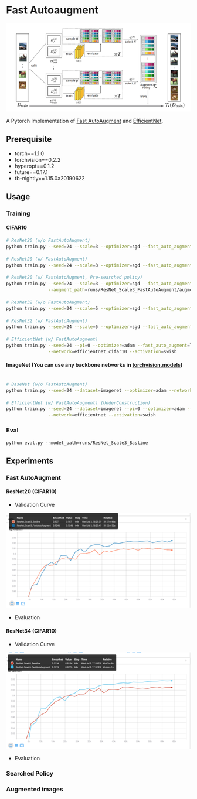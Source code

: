 # Fast Autoaugment
<img src="figures/faa.png" width=800px>

A Pytorch Implementation of [Fast AutoAugment](https://arxiv.org/pdf/1905.00397.pdf) and [EfficientNet](https://arxiv.org/abs/1905.11946).

## Prerequisite
* torch==1.1.0
* torchvision==0.2.2
* hyperopt==0.1.2
* future==0.17.1
* tb-nightly==1.15.0a20190622

## Usage
### Training
#### CIFAR10
```bash
# ResNet20 (w/o FastAutoAugment)
python train.py --seed=24 --scale=3 --optimizer=sgd --fast_auto_augment=False

# ResNet20 (w/ FastAutoAugment)
python train.py --seed=24 --scale=3 --optimizer=sgd --fast_auto_augment=True

# ResNet20 (w/ FastAutoAugment, Pre-searched policy)
python train.py --seed=24 --scale=3 --optimizer=sgd --fast_auto_augment=True \
                --augment_path=runs/ResNet_Scale3_FastAutoAugment/augmentation.cp

# ResNet32 (w/o FastAutoAugment)
python train.py --seed=24 --scale=5 --optimizer=sgd --fast_auto_augment=False

# ResNet32 (w/ FastAutoAugment)
python train.py --seed=24 --scale=5 --optimizer=sgd --fast_auto_augment=True

# EfficientNet (w/ FastAutoAugment)
python train.py --seed=24 --pi=0 --optimizer=adam --fast_auto_augment=True \
                --network=efficientnet_cifar10 --activation=swish
```

#### ImageNet (You can use any backbone networks in [torchvision.models](https://pytorch.org/docs/stable/torchvision/models.html))
```bash

# BaseNet (w/o FastAutoAugment)
python train.py --seed=24 --dataset=imagenet --optimizer=adam --network=resnet50

# EfficientNet (w/ FastAutoAugment) (UnderConstruction)
python train.py --seed=24 --dataset=imagenet --pi=0 --optimizer=adam --fast_auto_augment=True \
                --network=efficientnet --activation=swish
```

### Eval
``` 
python eval.py --model_path=runs/ResNet_Scale3_Basline
```

## Experiments
### Fast AutoAugment
#### ResNet20 (CIFAR10)
* Validation Curve
<img src="figures/resnet20_valid.png">

* Evaluation

#### ResNet34 (CIFAR10)
* Validation Curve
<img src="figures/resnet34_valid.png">

* Evaluation

### Searched Policy

### Augmented images


